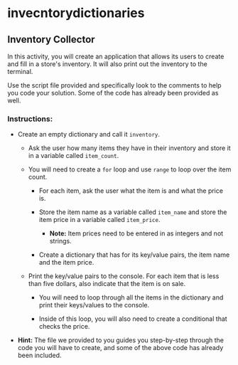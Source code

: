 # invecntorydictionaries

## Inventory Collector

In this activity, you will create an application that allows its users to create and fill in a store's inventory. It will also print out the inventory to the terminal. 

Use the script file provided and specifically look to the comments to help you code your solution. Some of the code has already been provided as well. 

### Instructions:

 * Create an empty dictionary and call it `inventory`.
    
    * Ask the user how many items they have in their inventory and store it in a variable called `item_count`.
    
    * You will need to create a `for` loop and use `range` to loop over the item count.
    
      * For each item, ask the user what the item is and what the price is.
      
      * Store the item name as a variable called `item_name` and store the item price in a variable called `item_price`.    
          * **Note:** Item prices need to be entered in as integers and not strings.
      
      * Create a dictionary that has for its key/value pairs, the item name and the item price.
      
    * Print the key/value pairs to the console. For each item that is less than five dollars, also indicate that the item is on sale.
    
        * You will need to loop through all the items in the dictionary and print their keys/values to the console.
        
      * Inside of this loop, you will also need to create a conditional that checks the price.
      
  * **Hint:** The file we provided to you guides you step-by-step through the code you will have to create, and some of the above code has already been included.
